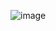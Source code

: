 ![image](https://github.com/sxhyxn/react_basic/assets/129706893/1f35b95c-2d3d-4d91-bc51-e00eb7d40a8f)
